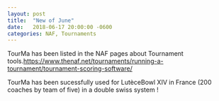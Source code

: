 ```yaml
---
layout: post
title:  "New of June"
date:   2018-06-17 20:00:00 -0600
categories: NAF, Tournaments
---
```


TourMa has been listed in the NAF pages about Tournament tools.https://www.thenaf.net/tournaments/running-a-tournament/tournament-scoring-software/

 TourMa has been sucessfully used for LutèceBowl XIV in France (200 coaches by team of five) in a double swiss system !
